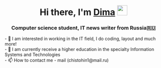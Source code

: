 <h1 align="center">Hi there, I'm <a href="https://github.com/DimaPure" target="_blank">Dima</a> 
<img src="https://github.com/blackcater/blackcater/raw/main/images/Hi.gif" height="32"/></h1>
<h3 align="center">Computer science student, IT news writer from Russia🇷🇺</h3>
<p>- 👀 I am interested in working in the IT field, I do coding, layout and much more!<br>
- 🌱 I am currently receive a higher education in the specialty Information Systems and Technologies<br>
- 📫 How to contact me - mail (chistohin1@mail.ru)</p>

